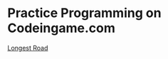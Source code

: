 # Practice Programming on Codeingame.com

[Longest Road](https://www.codingame.com/ide/puzzle/longest-road)
